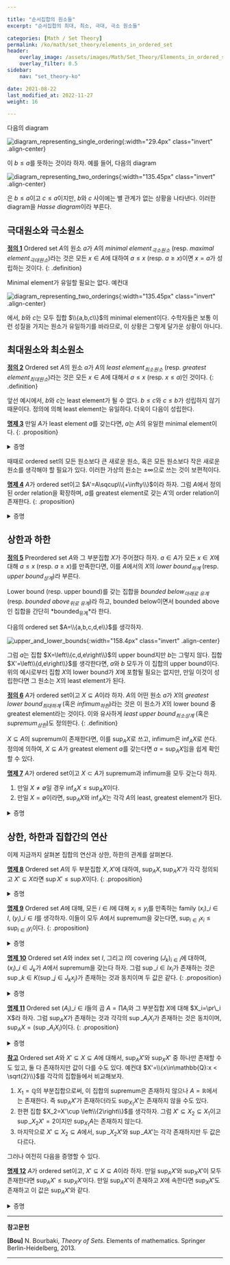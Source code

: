 ```yaml
---

title: "순서집합의 원소들"
excerpt: "순서집합의 최대, 최소, 극대, 극소 원소들"

categories: [Math / Set Theory]
permalink: /ko/math/set_theory/elements_in_ordered_set
header: 
    overlay_image: /assets/images/Math/Set_Theory/Elements_in_ordered_set.png
    overlay_filter: 0.5
sidebar: 
    nav: "set_theory-ko"

date: 2021-08-22
last_modified_at: 2022-11-27
weight: 16

---
```


다음의 diagram

![diagram_representing_single_ordering](/assets/images/Math/Set_Theory/Elements_in_ordered_set-1.png){:width="29.4px" class="invert" .align-center}

이 $b\leq a$를 뜻하는 것이라 하자. 예를 들어, 다음의 diagram

![diagram_representing_two_orderings](/assets/images/Math/Set_Theory/Elements_in_ordered_set-2.png){:width="135.45px" class="invert" .align-center}

은 $b\leq a$이고 $c\leq a$이지만, $b$와 $c$ 사이에는 별 관계가 없는 상황을 나타낸다. 이러한 diagram을 *Hasse diagram*이라 부른다.

## 극대원소와 극소원소

<ins id="df1">**정의 1**</ins> Ordered set $A$의 원소 $a$가 $A$의 *minimal element<sub>극소원소</sub>* (resp. *maximal element<sub>극대원소</sub>*)라는 것은 모든 $x\in A$에 대하여 $a\leq x$ (resp. $a\geq x$)이면 $x=a$가 성립하는 것이다.
{: .definition}

Minimal element가 유일할 필요는 없다. 예컨대
    
![diagram_representing_two_orderings](/assets/images/Math/Set_Theory/Elements_in_ordered_set-2.png){:width="135.45px" class="invert" .align-center}

에서, $b$와 $c$는 모두 집합 $\\{a,b,c\\}$의 minimal element이다. 수학자들은 보통 이런 성질을 가지는 원소가 유일하기를 바라므로, 이 상황은 그렇게 달가운 상황이 아니다. 

## 최대원소와 최소원소

<ins id="df2">**정의 2**</ins> Ordered set $A$의 원소 $a$가 $A$의 *least element<sub>최소원소</sub>* (resp. *greatest element<sub>최대원소</sub>*)라는 것은 모든 $x\in A$에 대해서 $a\leq x$ (resp. $x\leq a$)인 것이다.
{: .definition}

앞선 예시에서, $b$와 $c$는 least element가 될 수 없다. $b\leq c$와 $c\leq b$가 성립하지 않기 때문이다. 정의에 의해 least element는 유일하다. 더욱이 다음이 성립한다.

<ins id="pp3">**명제 3**</ins> 만일 $A$가 least element $a$를 갖는다면, $a$는 $A$의 유일한 minimal element이다.
{: .proposition}

<details class="proof" markdown="1">
<summary>증명</summary>

$A$의 임의의 원소 $x$에 대하여 $a\leq x$가 성립한다. 따라서 만일 $x\leq a$가 성립하는 $x\in A$가 존재한다면, $\leq$의 antisymmetry로부터 $x=a$여야 한다. 이로부터 $a$가 $A$의 minimal element가 된다는 것을 안다. 

만일 $a'$가 $A$의 다른 minimal element이고, $a'\neq a$라면 [정의 1](#df1)의 대우명제로부터 $a'\not\leq a$여야 하는데, 이는 $a$가 least element라는 사실에 모순이므로 $a'=a$여야 한다.

</details>

때때로 ordered set의 모든 원소보다 큰 새로운 원소, 혹은 모든 원소보다 작은 새로운 원소를 생각해야 할 필요가 있다. 이러한 가상의 원소는 $\pm\infty$으로 쓰는 것이 보편적이다.

<ins id="pp4">**명제 4**</ins> $A$가 ordered set이고 $A'=A\sqcup\\{+\infty\\}$이라 하자. 그럼 $A$에서 정의된 order relation을 확장하며, $a$를 greatest element로 갖는 $A'$의 order relation이 존재한다.
{: .proposition}

<details class="proof" markdown="1">
<summary>증명</summary>

기존의 order relation에 $\bigcup\_{x\in A}\left\\{(x, +\infty)\right\\}$의 원소들을 추가해주면 된다.

</details>

## 상한과 하한

<div class="definition" markdown="1">

<ins id="df5">**정의 5**</ins> Preordered set $A$와 그 부분집합 $X$가 주어졌다 하자. $a\in A$가 모든 $x\in X$에 대해 $a\leq x$ (resp. $a\geq x$)를 만족한다면, 이를 $A$에서의 $X$의 *lower bound<sub>하계</sub>* (resp. *upper bound<sub>상계</sub>*)라 부른다.

Lower bound (resp. upper bound)를 갖는 집합을 *bounded below<sub>아래로 유계</sub>* (resp. *bounded above<sub>위로 유계</sub>*)라 하고, bounded below이면서 bounded above인 집합을 간단히 *bounded<sub>유계</sub>*라 한다.

</div>

다음의 ordered set $A=\\{a,b,c,d,e\\}$를 생각하자.

![upper_and_lower_bounds](/assets/images/Math/Set_Theory/Elements_in_ordered_set-3.png){:width="158.4px" class="invert" .align-center}

그럼 $a$는 집합 $X=\left\\{c,d,e\right\\}$의 upper bound지만 $b$는 그렇지 않다. 집합 $X'=\left\\{d,e\right\\}$를 생각한다면, $a$와 $b$ 모두가 이 집합의 upper bound이다. 위의 예시로부터 집합 $X$의 lower bound가 $X$에 포함될 필요는 없지만, 만일 이것이 성립한다면 그 원소는 $X$의 least element가 된다.

<ins id="df6">**정의 6**</ins> $A$가 ordered set이고 $X\subseteq A$이라 하자. $A$의 어떤 원소 $a$가 $X$의 *greatest lower bound<sub>최대하계</sub>* (혹은 *infimum<sub>하한</sub>*)라는 것은 이 원소가 $X$의 lower bound 중 greatest element라는 것이다. 이와 유사하게 *least upper bound<sub>최소상계</sub>* (혹은 *supremum<sub>상한</sub>*)도 정의한다.
{: .definition}

$X\subseteq A$의 supremum이 존재한다면, 이를 $\sup_AX$로 쓰고, infimum은 $\inf_AX$로 쓴다. 정의에 의하여, $X\subseteq A$가 greatest element $a$를 갖는다면 $a=\sup_AX$임을 쉽게 확인할 수 있다.

<div class="proposition" markdown="1">

<ins id="pp7">**명제 7**</ins> $A$가 ordered set이고 $X\subset A$가 supremum과 infimum을 모두 갖는다 하자. 

1. 만일 $X\neq\emptyset$일 경우 $\inf_A X\leq\sup_A X$이다.
2. 만일 $X=\emptyset$이라면, $\sup_AX$와 $\inf_AX$는 각각 $A$의 least, greatest element가 된다.

</div>

<details class="proof" markdown="1">
<summary>증명</summary>

1. 만일 $X\neq\emptyset$라면 적어도 하나의 원소가 존재한다. 이를 $a$라 하자. 그럼 정의에 의해 $\inf X\leq a$이고 $a\leq\sup X$이며 transitivity에 의해 $\inf_AX \leq\sup_AX$이다. 
2. 만일 $X=\emptyset$라면, $A$의 임의의 원소 $a$는 모든 $x\in X$에 대하여 $a\leq x$ 그리고 $x\leq a$를 만족한다. 따라서 $A$의 임의의 원소는 $X$의 lower bound이자 upper bound가 되며, $\sup_AX$와 $\inf_AX$는 $A$의 least, greatest element가 된다.

</details>

## 상한, 하한과 집합간의 연산

이제 지금까지 살펴본 집합의 연산과 상한, 하한의 관계를 살펴본다.

<ins id="pp8">**명제 8**</ins> Ordered set $A$의 두 부분집합 $X,X'$에 대하여, $\sup_AX,\sup_AX'$가 각각 정의되고 $X'\subseteq X$라면 $\sup X'\leq\sup X$이다.
{: .proposition}

<details class="proof" markdown="1">
<summary>증명</summary>
$x\in X'$를 임의로 택하자. $X'\subseteq X$이므로, $x\in X$이다. 한편 임의의 $x\in X$에 대하여 $x\leq \sup X$가 성립하고 따라서 $\sup X$는 $X'$의 upper bound이다. 이제 정의에 의해 $\sup X'\leq \sup X$이다. 
</details>

<ins id="pp9">**명제 9**</ins> Ordered set $A$에 대해, 모든 $i\in I$에 대해 $x_i\leq y_i$를 만족하는 family $(x_i)\_{i\in I}$, $(y_i)\_{i\in I}$를 생각하자. 이들이 모두 $A$에서 supremum을 갖는다면, $\sup_{i\in I} x_i\leq \sup_{i\in I} y_i$이다.
{: .proposition}

<details class="proof" markdown="1">
<summary>증명</summary>

임의의 $i\in I$에 대하여, $x_i\leq y_i$이고 $y_i\leq \sup y_i$이므로 모든 $i$에 대해 $x_i\leq \sup y_i$이고 따라서 $\sup x_i$의 minimality에 의해 $\sup x_i\leq\sup y_i$이다.
</details>

<ins id="pp10">**명제 10**</ins>  Ordered set $A$와 index set $I$, 그리고 $I$의 covering $(J_k)_{i\in I}$에 대하여, $(x_i)\_{i\in J_k}$가 $A$에서 supremum을 갖는다 하자. 그럼 $\sup\_{i\in I} x_i$가 존재하는 것은 $\sup\_{k\in K}(\sup\_{j\in J_k}x_j)$가 존재하는 것과 동치이며 두 값은 같다.
{: .proposition}

<details class="proof" markdown="1">
<summary>증명</summary>

$b_k=\sup\_{i\in J_k} x_i$라 적자. 우선 $(x_i)\_{i\in I}$가 supremum을 갖는다고 하고, 이를 $a$라 하자. 그럼 $a\leq b_k$가 모든 $k$에 대해 성립한다. 또, 만약 $c\geq b_k$가 모든 $k$에 대해 성립한다면, 임의의 $x_i$에 대해서 $i\in J\_{k'}$인 $k'$는 $b\_{k'}\geq x_i$를 만족하고, 따라서 어떠한 $i$에 대해서도 $c\geq x_i$이다. 이제 $a$의 최소성에 의해 $c\geq a$이어야 하고, 따라서 $a$가 supremum이며 $\sup\_{i\in I}x_i=\sup\_{k\in K}(\sup\_{i\in J_k} x_j)$이다.  

반대로 $(b_k)\_{k\in K}$가 supremum $a'$를 갖는다 해도 위와 같은 방법으로 증명을 완료할 수 있다.

</details>

<ins id="pp11">**명제 11**</ins>  Ordered set $(A_i)\_{i\in I}$들의 곱 $A=\prod A_i$와 그 부분집합 $X$에 대해 $X_i=\pr\_i X$라 하자. 그럼 $\sup_AX$가 존재하는 것과 각각의 $\sup\_{A_i}X_i$가 존재하는 것은 동치이며, $\sup_AX=(\sup\_{A_i}X_i)$이다.
{: .proposition}
<details class="proof" markdown="1">
<summary>증명</summary>

우선 $\sup\_{A_i} X_i$가 각각의 $i$에 대해 존재한다고 하자. 그럼 $(\sup\_{A_i} X_i)\_{i\in I}$가 $X$의 upper bound임은 자명하다. 만일 $(c_i)$가 $X$의 다른 upper bound였다면, 각각의 $c_i$는 $X_i$의 upper bound가 될 것이므로 $\sup\_{A_i}X_i$의 최소성에 의해 $c_i\geq\sup X_i$이고, 따라서 $(c_i)\geq(\sup X_i)\_{i\in I}$이다.  

반대로 $\sup X=(a_i)$가 존재한다고 하자. 모든 $i$에 대해서, $a_i$는 $X_i$의 upper bound이다. 만일 $x_i\in X_i$라면, $i$번째 성분으로 $x_i$를 갖는 $x\in X$가 $x\leq (a_i)$이도록 하는 $x$가 존재하기 때문이다. 이제 임의의 다른 upper bound $a_i'$에 대해, 새로운 원소 $(c_i)$를 $(a_i)$의 $i$번째 성분을 $a_i'$로 바꾸어 정의하면 $c\geq a$이므로 $a_i'\geq a_i$가 된다. 

</details>

<div class="remark" markdown="1">

<ins id="rmk4">**참고**</ins>  Ordered set $A$와 $X'\subseteq X\subseteq A$에 대해서, $\sup_AX'$와 $\sup_XX'$ 중 하나만 존재할 수도 있고, 둘 다 존재하지만 값이 다를 수도 있다. 예컨대 $X'=\\{x\in\mathbb{Q}:x < \sqrt{2}\\}$를 각각의 집합들에서 비교해보자. 

1. $X_1=\mathbb{Q}$의 부분집합으로써, 이 집합의 supremum은 존재하지 않으나 $A=\mathbb{R}$에서는 존재한다. 즉 $\sup_AX'$가 존재하더라도 $\sup_{X_1}X'$는 존재하지 않을 수도 있다.
2. 한편 집합 $X_2=X'\cup \left\\{2\right\\}$를 생각하자. 그럼 $X'\subseteq X_2\subseteq X_1$이고 $\sup\_{X_2}X'=2$이지만 $\sup_{X_1}A$는 존재하지 않는다.
3. 마지막으로 $X'\subseteq X_2\subseteq A$에서, $\sup\_{X_2}X'$와 $\sup\_AX'$는 각각 존재하지만 두 값은 다르다.   

</div>

그러나 여전히 다음을 증명할 수 있다.

<div class="proposition" markdown="1">

<ins id="pp12">**명제 12**</ins>  $A$가 ordered set이고, $X'\subseteq X\subseteq A$이라 하자. 만일 $\sup_AX'$와 $\sup_XX'$이 모두 존재한다면 $\sup_AX'\leq\sup_XX'$이다. 만일 $\sup_AX'$이 존재하고 $X$에 속한다면 $\sup_XX'$도 존재하고 이 값은 $\sup_AX'$와 같다.

</div>
<details class="proof" markdown="1">
<summary>증명</summary>
$X'$의 $X$에서의 upper bound들의 집합은 $A$에서의 upper bound들의 집합에 포함되고, 따라서 supremum은 더 크다. 만일 $\sup_AX'$가 존재하고 $X$에 속한다면, 이는 자명하게 $X$에서의 $X'$의 supremum이 된다.
</details>




---
**참고문헌**

**[Bou]** N. Bourbaki, <i>Theory of Sets</i>. Elements of mathematics. Springer Berlin-Heidelberg, 2013.

---
